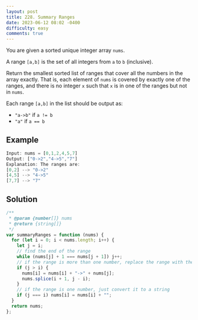 ```yaml
---
layout: post
title: 228. Summary Ranges
date: 2023-06-12 08:02 -0400
difficulty: easy
comments: true
---
```


You are given a sorted unique integer array `nums`.

A range `[a,b]` is the set of all integers from `a` to `b` (inclusive).

Return the smallest sorted list of ranges that cover all the numbers in the array exactly. That is, each element of `nums` is covered by exactly one of the ranges, and there is no integer `x` such that `x` is in one of the ranges but not in `nums`.

Each range `[a,b]` in the list should be output as:

- `"a->b"` if `a != b`
- `"a"` if `a == b`

## Example

```javascript
Input: nums = [0,1,2,4,5,7]
Output: ["0->2","4->5","7"]
Explanation: The ranges are:
[0,2] --> "0->2"
[4,5] --> "4->5"
[7,7] --> "7"
```

## Solution

```javascript
/**
 * @param {number[]} nums
 * @return {string[]}
 */
var summaryRanges = function (nums) {
  for (let i = 0; i < nums.length; i++) {
    let j = i;
    // find the end of the range
    while (nums[j] + 1 === nums[j + 1]) j++;
    // if the range is more than one number, replace the range with the start and end
    if (j > i) {
      nums[i] = nums[i] + "->" + nums[j];
      nums.splice(i + 1, j - i);
    }
    // if the range is one number, just convert it to a string
    if (j === i) nums[i] = nums[i] + "";
  }
  return nums;
};
```
